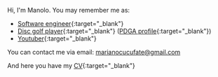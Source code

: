 Hi, I'm Manolo. You may remember me as:

- [Software engineer](https://de.linkedin.com/in/manuel-garc%C3%ADa-garc%C3%ADa-4190b84a){:target="_blank"}
- [Disc golf player](https://disc-golf-friends.de/en/friends/manolo/){:target="_blank"} ([PDGA profile](https://www.pdga.com/player/111828){:target="_blank"})
- [Youtuber](https://www.youtube.com/c/ThunderGuanacoDiscGolf){:target="_blank"}

You can contact me via email: [marianocucufate@gmail.com](mailto:marianocucufate@gmail.com)

And here you have my [CV](assets/cv-manuel-garcia-garcia.pdf){:target="_blank"}
